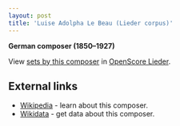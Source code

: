 ```yaml
---
layout: post
title: 'Luise Adolpha Le Beau (Lieder corpus)'
---
```


__German composer (1850–1927)__

View [sets by this composer] in [OpenScore Lieder].

[sets by this composer]: https://musescore.com/openscore-lieder-corpus/sets?order=title&text=Le+Beau,+Luise
[OpenScore Lieder]: https://musescore.com/openscore-lieder-corpus

## External links

- [Wikipedia] - learn about this composer.
- [Wikidata] - get data about this composer.

[Wikipedia]: https://en.wikipedia.org/wiki/Luise_Adolpha_Le_Beau
[Wikidata]: https://www.wikidata.org/wiki/Q467888
